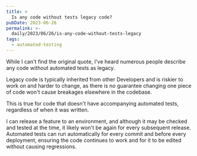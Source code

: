 ```yaml
---
title: >
  Is any code without tests legacy code?
pubDate: 2023-06-26
permalink: >-
  daily/2023/06/26/is-any-code-without-tests-legacy
tags:
  - automated-testing
---
```


While I can't find the original quote, I've heard numerous people describe any code without automated tests as legacy.

Legacy code is typically inherited from other Developers and is riskier to work on and harder to change, as there is no guarantee changing one piece of code won't cause breakages elsewhere in the codebase.

This is true for code that doesn't have accompanying automated tests, regardless of when it was written.

I can release a feature to an environment, and although it may be checked and tested at the time, it likely won't be again for every subsequent release. Automated tests can run automatically for every commit and before every deployment, ensuring the code continues to work and for it to be edited without causing regressions.
